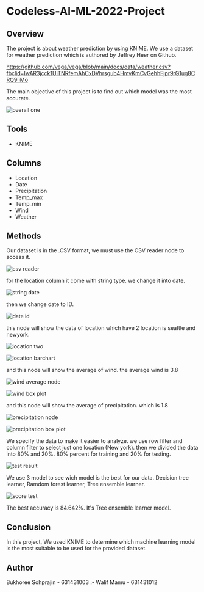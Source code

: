 # Codeless-AI-ML-2022-Project

## Overview
The project is about weather prediction by using KNIME. We use a dataset for weather prediction which is authored by Jeffrey Heer on Github.

https://github.com/vega/vega/blob/main/docs/data/weather.csv?fbclid=IwAR3jcck1UiTNRfemAhCxDVhrsgub4HmvKmCvGehhFjpr9rG1ug8CRQ9IiMo

The main objective of this project is to find out which model was the most accurate. 

![overall one](img/overall.png)


## Tools
- KNIME

## Columns
- Location
- Date
- Precipitation
- Temp_max
- Temp_min
- Wind
- Weather

## Methods
Our dataset is in the .CSV format, we must use the CSV reader node to access it.

![csv reader](img/csv.png)

for the location column it come with string type. we change it into date.

![string date](img/stringtodate.png)

then we change date to ID.

![date id](img/rowid.png)

this node will show the data of location which have 2 location is seattle and newyork.

![location two](img/location.png)

![location barchart](img/barchartlocation.png)

and this node will show the average of wind. the average wind is 3.8

![wind average node](img/wind.png)

![wind box plot](img/boxplotwind.png)

and this node will show the average of precipitation. which is 1.8

![precipitation node](img/precipitation.png)

![precipitation box plot](img/boxplotprecipitation.png)


We specify the data to make it easier to analyze. we use row filter and column filter to select just one location (New york). then we divided the data  into 80% and 20%. 80% percent for training and 20% for testing. 

![test result](img/testing.png)

We use 3 model to see wich model is the best for our data. Decision tree learner, Ramdom forest learner, Tree ensemble learner. 

![score test](img/bestmodel.png)

The best accuracy is 84.642%. It's Tree ensemble learner model.

## Conclusion
In this project, We used KNIME to determine which machine learning model is the most suitable to be used for the provided dataset.

## Author
Bukhoree Sohprajin - 631431003 :-
Walif Mamu - 631431012
